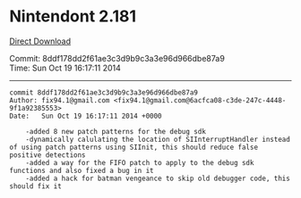 # Nintendont 2.181
[Direct Download](./Nintendont.zip)

Commit: 8ddf178dd2f61ae3c3d9b9c3a3e96d966dbe87a9  
Time: Sun Oct 19 16:17:11 2014   

-----

```
commit 8ddf178dd2f61ae3c3d9b9c3a3e96d966dbe87a9
Author: fix94.1@gmail.com <fix94.1@gmail.com@6acfca08-c3de-247c-4448-9f1a92385553>
Date:   Sun Oct 19 16:17:11 2014 +0000

    -added 8 new patch patterns for the debug sdk
    -dynamically calulating the location of SIInterruptHandler instead of using patch patterns using SIInit, this should reduce false positive detections
    -added a way for the FIFO patch to apply to the debug sdk functions and also fixed a bug in it
    -added a hack for batman vengeance to skip old debugger code, this should fix it
```
